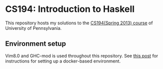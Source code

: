 # CS194: Introduction to Haskell

This repository hosts my solutions to the [CS194(Spring 2013) course](http://www.seas.upenn.edu/~cis194/spring13/) of 
University of Pennsylvania.

## Environment setup

Vim8.0 and GHC-mod is used throughout this repository. 
See [this post](http://boeingx.github.io/posts/vim/interactively-run-code-with-vim-8.0/) 
for instructions for setting up a docker-based environment.
